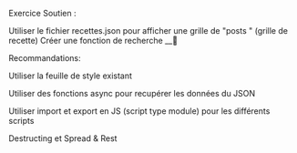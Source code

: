 Exercice Soutien :

Utiliser le fichier recettes.json pour afficher une grille de "posts " (grille de recette)
Créer une fonction de recherche   __🔎 

Recommandations:

Utiliser la feuille de style existant

Utiliser des fonctions async pour recupérer les données du JSON

Utiliser import et export en JS (script type module) pour les différents scripts

Destructing et Spread & Rest